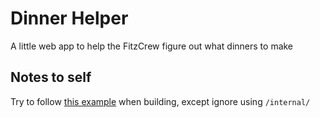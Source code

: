 # Dinner Helper

A little web app to help the FitzCrew figure out what dinners to make

## Notes to self

Try to follow [this example](https://github.com/bnkamalesh/goapp) when building, except ignore using `/internal/`